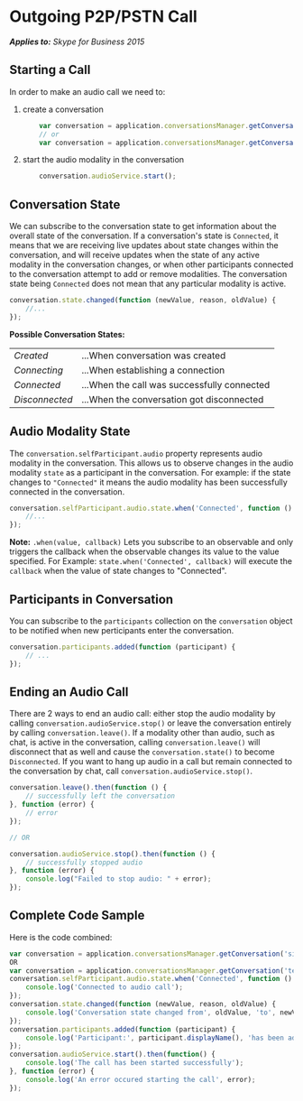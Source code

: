 
# Outgoing P2P/PSTN Call

 _**Applies to:** Skype for Business 2015_

## Starting a Call

In order to make an audio call we need to:

1. create a conversation

    ```js
        var conversation = application.conversationsManager.getConversation('sip:XXXX');
        // or
        var conversation = application.conversationsManager.getConversation('tel:+XXXX');
    ```

2. start the audio modality in the conversation

    ```js
        conversation.audioService.start();
    ```

## Conversation State
We can subscribe to the conversation state to get information about the overall state of the conversation.
If a conversation's state is `Connected`, it means that we are receiving live updates about state changes within the
conversation, and will receive updates when the state of any active modality in the conversation changes, or
when other participants connected to the conversation attempt to add or remove modalities. The conversation state
being `Connected` does not mean that any particular modality is active.

```js
conversation.state.changed(function (newValue, reason, oldValue) {
    //...
});
```

**Possible Conversation States:**

|||
|--------------|------------------------------------------|
| *Created* | ...When conversation was created
| *Connecting*    | ...When establishing a connection           |
| *Connected* | ...When the call was successfully connected |
| *Disconnected* | ...When the conversation got disconnected |

## Audio Modality State
The `conversation.selfParticipant.audio` property represents audio modality in the conversation. 
This allows us to observe changes in the audio modality `state` as a participant in the conversation.
For example: if the state changes to `"Connected"` it means the audio modality has been successfully connected
in the conversation.

```js
conversation.selfParticipant.audio.state.when('Connected', function () {
    //...
});
```

**Note:** `.when(value, callback)` Lets you subscribe to an observable and only triggers the callback when the observable changes its value to the value specified.
For Example: `state.when('Connected', callback)` will execute the `callback` when the value of state changes to "Connected".

## Participants in Conversation
You can subscribe to the `participants` collection on the `conversation` object to be notified when new perticipants enter the conversation.

```js
conversation.participants.added(function (participant) {
    // ...
});
```

## Ending an Audio Call

There are 2 ways to end an audio call: either stop the audio modality by calling `conversation.audioService.stop()`
or leave the conversation entirely by calling `conversation.leave()`. If a modality other than audio, such
as chat, is active in the conversation, calling `conversation.leave()` will disconnect that as well and
cause the `conversation.state()` to become `Disconnected`. If you want to hang up audio in a call but remain
connected to the conversation by chat, call `conversation.audioService.stop()`.

```js
conversation.leave().then(function () {
    // successfully left the conversation
}, function (error) {
    // error
});

// OR

conversation.audioService.stop().then(function () {
    // successfully stopped audio
}, function (error) {
    console.log("Failed to stop audio: " + error);
});
```

## Complete Code Sample
Here is the code combined:

```js
var conversation = application.conversationsManager.getConversation('sip:XXXX');
OR
var conversation = application.conversationsManager.getConversation('tel:+XXXX');
conversation.selfParticipant.audio.state.when('Connected', function () {
    console.log('Connected to audio call');
});
conversation.state.changed(function (newValue, reason, oldValue) {
    console.log('Conversation state changed from', oldValue, 'to', newValue);
});
conversation.participants.added(function (participant) {
    console.log('Participant:', participant.displayName(), 'has been added to the conversation');
});
conversation.audioService.start().then(function() {
    console.log('The call has been started successfully');
}, function (error) {
    console.log('An error occured starting the call', error);
});
```
